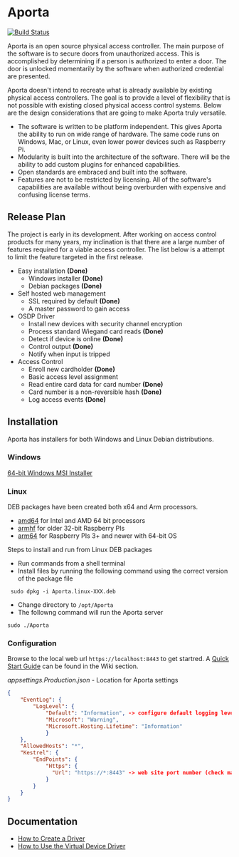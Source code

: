 # Aporta #

[![Build Status](https://dev.azure.com/jonathanhorvath/Aporta/_apis/build/status%2Fbytedreamer.Aporta?branchName=develop)](https://dev.azure.com/jonathanhorvath/Aporta/_build/latest?definitionId=2&branchName=develop)

Aporta is an open source physical access controller. The main purpose of the software is to secure doors from unauthorized access. This is accomplished by determining if a person is authorized to enter a door. The door is unlocked momentarily by the software when authorized credential are presented.

Aporta doesn't intend to recreate what is already available by existing physical access controllers. The goal is to provide a level of flexibility that is not possible with existing closed physical access control systems. Below are the design considerations that are going to make Aporta truly versatile. 

- The software is written to be platform independent. This gives Aporta the ability to run on wide range of hardware. The same code runs on Windows, Mac, or Linux, even lower power devices such as Raspberry Pi.
- Modularity is built into the architecture of the software. There will be the ability to add custom plugins for enhanced capabilities. 
- Open standards are embraced and built into the software.
- Features are not to be restricted by licensing. All of the software's capabilities are available without being overburden with expensive and confusing license terms.

## Release Plan ##

The project is early in its development. After working on access control products for many years, my inclination is that there are a large number of features required for a viable access controller. The list below is a attempt to limit the feature targeted in the first release.

- Easy installation **(Done)**
    - Windows installer **(Done)**
    - Debian packages **(Done)**
- Self hosted web management
    - SSL required by default **(Done)**
    - A master password to gain access
- OSDP Driver
    - Install new devices with security channel encryption
    - Process standard Wiegand card reads **(Done)**
    - Detect if device is online **(Done)**
    - Control output **(Done)**
    - Notify when input is tripped
 - Access Control
    - Enroll new cardholder **(Done)**
    - Basic access level assignment
    - Read entire card data for card number **(Done)**
    - Card number is a non-reversible hash **(Done)**
    - Log access events **(Done)**

## Installation ##

Aporta has installers for both Windows and Linux Debian distributions.

### Windows ###

[64-bit Windows MSI Installer](https://www.z-bitco.com/downloads/Aporta.msi)

### Linux ###

DEB packages have been created both x64 and Arm processors.

- [amd64](https://www.z-bitco.com/downloads/Aporta.linux-amd64.deb) for Intel and AMD 64 bit processors
- [armhf](https://www.z-bitco.com/downloads/Aporta.linux-armhf.deb) for older 32-bit Raspberry PIs
- [arm64](https://www.z-bitco.com/downloads/Aporta.linux-arm64.deb) for Raspberry PIs 3+ and newer with 64-bit OS

Steps to install and run from Linux DEB packages

- Run commands from a shell terminal
- Install files by running the following command using the correct version of the package file
```shell
 sudo dpkg -i Aporta.linux-XXX.deb
 ```
- Change directory to ```/opt/Aporta```
- The followng command will run the Aporta server
```shell
sudo ./Aporta
```
### Configuration ###

Browse to the local web url ```https://localhost:8443``` to get startred. A [Quick Start Guide](https://github.com/bytedreamer/Aporta/wiki/Quick-start-guide) can be found in the Wiki section.

_appsettings.Production.json_ - Location for Aporta settings

```json
{
    "EventLog": {
        "LogLevel": {
            "Default": "Information", -> configure default logging level
            "Microsoft": "Warning",
            "Microsoft.Hosting.Lifetime": "Information"
            }
    },
    "AllowedHosts": "*",
    "Kestrel": {
        "EndPoints": {
            "Https": {
              "Url": "https://*:8443" -> web site port number (check machine firewall settings if connecting remotely)
            }
        }
    }
}
```

## Documentation 
- [How to Create a Driver](docs/HowToCreateADriver.md)
- [How to Use the Virtual Device Driver](docs/HowToUseTheVirtualDeviceDriver.md)
